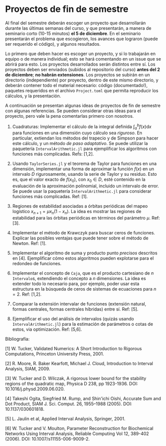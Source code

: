# Proyectos de fin de semestre

Al final del semestre deberán escoger un proyecto que desarrollarán
durante las últimas semanas del curso, y que presentarán, a manera de
seminario corto (10-15 minutos) **el 5 de diciembre**. En el seminario
presentarán el problema que escogieron, los avances que lograron
(puede ser requerido el código), y algunos resultados.

Lo primero que deben hacer es escoger un proyecto, y si lo trabajarán en
equipo o de manera individual; esto se hará comentando en un issue que se
abrirá para esto. Los proyectos desarrollados serán distintos entre sí.
Los proyectos deben ser enviados (subidos al repositorio del curso)
**antes del 2 de diciembre**; **no habrán extensiones**. Los proyectos
se subirán en un directorio (independiente) por proyecto, dentro de
este mismo directorio, y deberán contener
todo el material necesario: código (documentado!), paquetes requeridos
en el archivo `Project.toml` que permita reproducir los cálculos, y la presentación.

A continuación se presentan algunas ideas de proyectos de fin de semestre
con algunas referencias. Se pueden considerar otras ideas para el proyecto,
pero vale la pena comentarlas primero con nosotros.

1. Cuadraturas: Implementar el cálculo de la integral definida $\int_a^b f(x) \textrm{d}x$  para funciones en una dimensión cuyo cálculo sea *riguroso*. En particular, extiendan los métodos del trapecio y de Simpson para hacer este cálculo, y un método *de paso adaptativo*. Se puede utilizar la paquetería `IntervalArithmetic.jl` para ejemplificar los algoritmos con funciones más complicadas. Refs: [1,2].

1. Usando `TaylorSeries.jl` y el teorema de Taylor para funciones en una dimensión, implementar una forma de aproximar la función $f(x)$ en un intervalo $D$ rigurosamente, usando la serie de Taylor y su residuo. Esto es, que el valor exacto de $f(x_0)$, con $x_0\in D$, esté contenido en la evaluación de la aproximación polinomial, incluido un intervalo de error. Se puede usar la paquetería `IntervalArithmetic.jl` para considerar funciones más complicadas. Ref: [1].

1. Regiones de estabilidad asociadas a órbitas periódicas del mapeo
logístico $x_{n+1} = \mu x_n(1-x_n)$. La idea es mostrar las regiones de estabilidad para las órbitas periódicas en términos del parámetro $\mu$. Ref: [3].

1. Implementar el método de Krawczyk para buscar ceros de funciones. Explicar las posibles ventajas que puede tener sobre el método de Newton. Ref: [1].

1. Implementar el algoritmo de suma y producto punto *precisos* descritos en [4]. Ejemplificar cómo estos algoritmos pueden explotarse para el redondeo de funciones.

1. Implementar el concepto de `Caja`, que es el producto cartesiano de $n$ `Intervalo`s, extendiendo el concepto a $n$ dimensiones. La idea es extender todo lo necesario para, por ejemplo, poder usar esta estructura en la búsqueda de ceros de sistemas de ecuaciones para $n=2$. Ref: [1,2].

1. Comparar la extensión intervalar de funciones (extensión natural, formas centrales, formas centrales híbridas) entre sí. Ref: [5].

1. Ejemplificar el uso del análisis de intervalos (quizás usando
`IntervalArithmetic.jl`) para la estimación de parámetros o cotas de estos,
via optimización. Ref: [5,6].


Bibliografía:

[1] W. Tucker, Validated Numerics: A Short Introduction to Rigorous Computations, Princeton University Press, 2001.

[2] R. Moore, R. Baker Kearfott, Michael J. Cloud, Introduction to Interval Analysis, SIAM, 2009.

[3] W. Tucker and D. Wilczak, A rigorous lower bound for the
stability regions of the quadratic map, Physica D 238, pp 1923-1936. DOI: 10.1016/j.physd.2009.06.020.

[4] Takeshi Ogita, Siegfried M. Rump, and Shin'ichi Oishi, Accurate Sum and Dot Product, SIAM J. Sci. Comput. 26, 1955–1988 (2005). DOI: 10.1137/030601818.

[5] L. Jaulin et al, Applied Interval Analysis, Springer, 2001.

[6] W. Tucker and V. Moulton, Parameter Reconstruction for Biochemical
Networks Using Interval Analysis, Reliable Computing Vol 12, 389-402
(2006). DOI: 10.1007/s11155-006-9009-2.